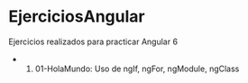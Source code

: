 # EjerciciosAngular
Ejercicios realizados para practicar Angular 6

- 1. 01-HolaMundo: Uso de ngIf, ngFor, ngModule, ngClass
